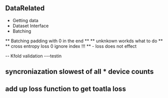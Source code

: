 ## DataRelated
- Getting data
- Dataset Interface
- Batching

** Batching padding with 0 in the end **
** unknkown workds what to do **
** cross entropy loss 0 ignore index !!! ** - loss does not effect

-- Kfold validation ---testin

## syncroniazation slowest of all * device counts
## add up loss function to get toatla loss